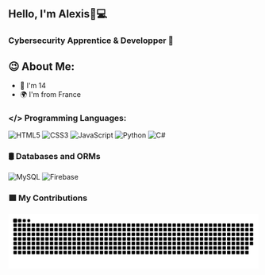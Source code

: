 ## Hello, I'm Alexis👋💻
### Cybersecurity Apprentice & Developper 👾

## 😉 About Me:
- 🎂 I'm 14
- 🌍 I'm from France

### </> Programming Languages:
![HTML5](https://img.shields.io/badge/html5-%23E34F26.svg?style=flat&logo=html5&logoColor=white) ![CSS3](https://img.shields.io/badge/css3-%231572B6.svg?style=flat&logo=css3&logoColor=white) ![JavaScript](https://img.shields.io/badge/javascript-%23323330.svg?style=flat&logo=javascript&logoColor=%23F7DF1E) ![Python](https://img.shields.io/badge/python-3670A0?style=flat&logo=python&logoColor=ffdd54) ![C#](https://custom-icon-badges.demolab.com/badge/C%23-%23239120.svg?logo=cshrp&logoColor=white)

### 🛢 Databases and ORMs
![MySQL](https://img.shields.io/badge/mysql-4479A1.svg?style=flat&logo=mysql&logoColor=white) ![Firebase](https://img.shields.io/badge/firebase-a08021?style=flat&logo=firebase&logoColor=ffcd34)

### 🟩 My Contributions 

![snake gif](https://raw.githubusercontent.com/MeghnaS21/MeghnaS21/ddbbea7e33396d5881fcfa3f098e5ac128ec936e/github-snake-dark.svg)
